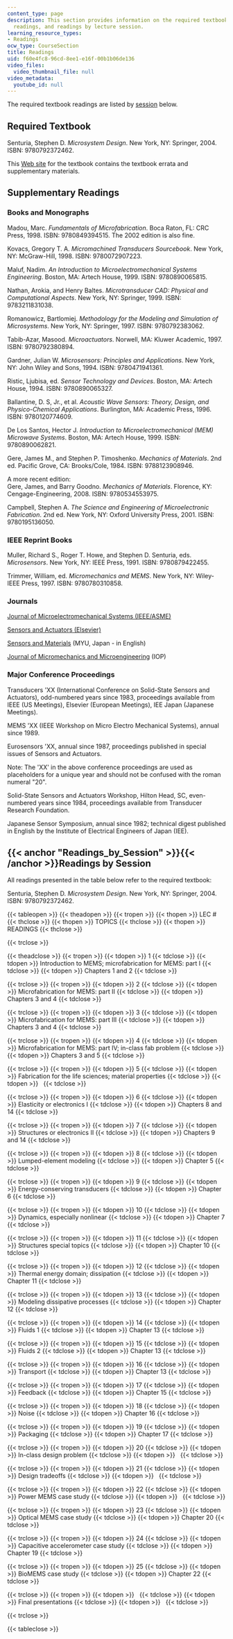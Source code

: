 ```yaml
---
content_type: page
description: This section provides information on the required textbook, supplementary
  readings, and readings by lecture session.
learning_resource_types:
- Readings
ocw_type: CourseSection
title: Readings
uid: f60e4fc8-96cd-8ee1-e16f-00b1b06de136
video_files:
  video_thumbnail_file: null
video_metadata:
  youtube_id: null
---
```


The required textbook readings are listed by [session](#Readings_by_Session) below.

Required Textbook
-----------------

Senturia, Stephen D. _Microsystem Design_. New York, NY: Springer, 2004. ISBN: 9780792372462.

This [Web site](http://web.mit.edu/microsystem-design/www/errata.html) for the textbook contains the textbook errata and supplementary materials.

Supplementary Readings
----------------------

### Books and Monographs

Madou, Marc. _Fundamentals of Microfabrication_. Boca Raton, FL: CRC Press, 1998. ISBN: 9780849394515. The 2002 edition is also fine.

Kovacs, Gregory T. A. _Micromachined Transducers Sourcebook_. New York, NY: McGraw-Hill, 1998. ISBN: 9780072907223.

Maluf, Nadim. _An Introduction to Microelectromechanical Systems Engineering_. Boston, MA: Artech House, 1999. ISBN: 9780890065815.

Nathan, Arokia, and Henry Baltes. _Microtransducer CAD: Physical and Computational Aspects_. New York, NY: Springer, 1999. ISBN: 9783211831038.

Romanowicz, Bartlomiej. _Methodology for the Modeling and Simulation of Microsystems_. New York, NY: Springer, 1997. ISBN: 9780792383062.

Tabib-Azar, Masood. _Microactuators_. Norwell, MA: Kluwer Academic, 1997. ISBN: 9780792380894.

Gardner, Julian W. _Microsensors: Principles and Applications_. New York, NY: John Wiley and Sons, 1994. ISBN: 9780471941361.

Ristic, Ljubisa, ed. _Sensor Technology and Devices_. Boston, MA: Artech House, 1994. ISBN: 9780890065327.

Ballantine, D. S, Jr., et al. _Acoustic Wave Sensors: Theory, Design, and Physico-Chemical Applications_. Burlington, MA: Academic Press, 1996. ISBN: 9780120774609.

De Los Santos, Hector J. _Introduction to Microelectromechanical (MEM) Microwave Systems_. Boston, MA: Artech House, 1999. ISBN: 9780890062821.

Gere, James M., and Stephen P. Timoshenko. _Mechanics of Materials_. 2nd ed. Pacific Grove, CA: Brooks/Cole, 1984. ISBN: 9788123908946.

A more recent edition:  
Gere, James, and Barry Goodno. _Mechanics of Materials_. Florence, KY: Cengage-Engineering, 2008. ISBN: 9780534553975.

Campbell, Stephen A. _The Science and Engineering of Microelectronic Fabrication_. 2nd ed. New York, NY: Oxford University Press, 2001. ISBN: 9780195136050.

### IEEE Reprint Books

Muller, Richard S., Roger T. Howe, and Stephen D. Senturia, eds. _Microsensors_. New York, NY: IEEE Press, 1991. ISBN: 9780879422455.

Trimmer, William, ed. _Micromechanics and MEMS_. New York, NY: Wiley-IEEE Press, 1997. ISBN: 9780780310858.

### Journals

[Journal of Microelectromechanical Systems (IEEE/ASME)](http://ieeexplore.ieee.org/xpl/RecentIssue.jsp?punumber=84)

[Sensors and Actuators (Elsevier)](http://www.elsevier.com/wps/find/journaldescription.cws_home/504103/description#description)

[Sensors and Materials](http://www.myu-inc.jp/myukk/S&M/index.html) (MYU, Japan - in English)

[Journal of Micromechanics and Microengineering](https://iopscience.iop.org/journal/0960-1317) (IOP)

### Major Conference Proceedings

Transducers 'XX (International Conference on Solid-State Sensors and Actuators), odd-numbered years since 1983, proceedings available from IEEE (US Meetings), Elsevier (European Meetings), IEE Japan (Japanese Meetings).

MEMS 'XX (IEEE Workshop on Micro Electro Mechanical Systems), annual since 1989.

Eurosensors 'XX, annual since 1987, proceedings published in special issues of Sensors and Actuators.

Note: The 'XX' in the above conference proceedings are used as placeholders for a unique year and should not be confused with the roman numeral "20".

Solid-State Sensors and Actuators Workshop, Hilton Head, SC, even-numbered years since 1984, proceedings available from Transducer Research Foundation.

Japanese Sensor Symposium, annual since 1982; technical digest published in English by the Institute of Electrical Engineers of Japan (IEE).

{{< anchor "Readings_by_Session" >}}{{< /anchor >}}Readings by Session
----------------------------------------------------------------------

All readings presented in the table below refer to the required textbook:

Senturia, Stephen D. _Microsystem Design_. New York, NY: Springer, 2004. ISBN: 9780792372462.

{{< tableopen >}}
{{< theadopen >}}
{{< tropen >}}
{{< thopen >}}
LEC #
{{< thclose >}}
{{< thopen >}}
TOPICS
{{< thclose >}}
{{< thopen >}}
READINGS
{{< thclose >}}

{{< trclose >}}

{{< theadclose >}}
{{< tropen >}}
{{< tdopen >}}
1
{{< tdclose >}}
{{< tdopen >}}
Introduction to MEMS; microfabrication for MEMS: part I
{{< tdclose >}}
{{< tdopen >}}
Chapters 1 and 2
{{< tdclose >}}

{{< trclose >}}
{{< tropen >}}
{{< tdopen >}}
2
{{< tdclose >}}
{{< tdopen >}}
Microfabrication for MEMS: part II
{{< tdclose >}}
{{< tdopen >}}
Chapters 3 and 4
{{< tdclose >}}

{{< trclose >}}
{{< tropen >}}
{{< tdopen >}}
3
{{< tdclose >}}
{{< tdopen >}}
Microfabrication for MEMS: part III
{{< tdclose >}}
{{< tdopen >}}
Chapters 3 and 4
{{< tdclose >}}

{{< trclose >}}
{{< tropen >}}
{{< tdopen >}}
4
{{< tdclose >}}
{{< tdopen >}}
Microfabrication for MEMS: part IV; in-class fab problem
{{< tdclose >}}
{{< tdopen >}}
Chapters 3 and 5
{{< tdclose >}}

{{< trclose >}}
{{< tropen >}}
{{< tdopen >}}
5
{{< tdclose >}}
{{< tdopen >}}
Fabrication for the life sciences; material properties
{{< tdclose >}}
{{< tdopen >}}
 
{{< tdclose >}}

{{< trclose >}}
{{< tropen >}}
{{< tdopen >}}
6
{{< tdclose >}}
{{< tdopen >}}
Elasticity or electronics I
{{< tdclose >}}
{{< tdopen >}}
Chapters 8 and 14
{{< tdclose >}}

{{< trclose >}}
{{< tropen >}}
{{< tdopen >}}
7
{{< tdclose >}}
{{< tdopen >}}
Structures or electronics II
{{< tdclose >}}
{{< tdopen >}}
Chapters 9 and 14
{{< tdclose >}}

{{< trclose >}}
{{< tropen >}}
{{< tdopen >}}
8
{{< tdclose >}}
{{< tdopen >}}
Lumped-element modeling
{{< tdclose >}}
{{< tdopen >}}
Chapter 5
{{< tdclose >}}

{{< trclose >}}
{{< tropen >}}
{{< tdopen >}}
9
{{< tdclose >}}
{{< tdopen >}}
Energy-conserving transducers
{{< tdclose >}}
{{< tdopen >}}
Chapter 6
{{< tdclose >}}

{{< trclose >}}
{{< tropen >}}
{{< tdopen >}}
10
{{< tdclose >}}
{{< tdopen >}}
Dynamics, especially nonlinear
{{< tdclose >}}
{{< tdopen >}}
Chapter 7
{{< tdclose >}}

{{< trclose >}}
{{< tropen >}}
{{< tdopen >}}
11
{{< tdclose >}}
{{< tdopen >}}
Structures special topics
{{< tdclose >}}
{{< tdopen >}}
Chapter 10
{{< tdclose >}}

{{< trclose >}}
{{< tropen >}}
{{< tdopen >}}
12
{{< tdclose >}}
{{< tdopen >}}
Thermal energy domain; dissipation
{{< tdclose >}}
{{< tdopen >}}
Chapter 11
{{< tdclose >}}

{{< trclose >}}
{{< tropen >}}
{{< tdopen >}}
13
{{< tdclose >}}
{{< tdopen >}}
Modeling dissipative processes
{{< tdclose >}}
{{< tdopen >}}
Chapter 12
{{< tdclose >}}

{{< trclose >}}
{{< tropen >}}
{{< tdopen >}}
14
{{< tdclose >}}
{{< tdopen >}}
Fluids 1
{{< tdclose >}}
{{< tdopen >}}
Chapter 13
{{< tdclose >}}

{{< trclose >}}
{{< tropen >}}
{{< tdopen >}}
15
{{< tdclose >}}
{{< tdopen >}}
Fluids 2
{{< tdclose >}}
{{< tdopen >}}
Chapter 13
{{< tdclose >}}

{{< trclose >}}
{{< tropen >}}
{{< tdopen >}}
16
{{< tdclose >}}
{{< tdopen >}}
Transport
{{< tdclose >}}
{{< tdopen >}}
Chapter 13
{{< tdclose >}}

{{< trclose >}}
{{< tropen >}}
{{< tdopen >}}
17
{{< tdclose >}}
{{< tdopen >}}
Feedback
{{< tdclose >}}
{{< tdopen >}}
Chapter 15
{{< tdclose >}}

{{< trclose >}}
{{< tropen >}}
{{< tdopen >}}
18
{{< tdclose >}}
{{< tdopen >}}
Noise
{{< tdclose >}}
{{< tdopen >}}
Chapter 16
{{< tdclose >}}

{{< trclose >}}
{{< tropen >}}
{{< tdopen >}}
19
{{< tdclose >}}
{{< tdopen >}}
Packaging
{{< tdclose >}}
{{< tdopen >}}
Chapter 17
{{< tdclose >}}

{{< trclose >}}
{{< tropen >}}
{{< tdopen >}}
20
{{< tdclose >}}
{{< tdopen >}}
In-class design problem
{{< tdclose >}}
{{< tdopen >}}
 
{{< tdclose >}}

{{< trclose >}}
{{< tropen >}}
{{< tdopen >}}
21
{{< tdclose >}}
{{< tdopen >}}
Design tradeoffs
{{< tdclose >}}
{{< tdopen >}}
 
{{< tdclose >}}

{{< trclose >}}
{{< tropen >}}
{{< tdopen >}}
22
{{< tdclose >}}
{{< tdopen >}}
Power MEMS case study
{{< tdclose >}}
{{< tdopen >}}
 
{{< tdclose >}}

{{< trclose >}}
{{< tropen >}}
{{< tdopen >}}
23
{{< tdclose >}}
{{< tdopen >}}
Optical MEMS case study
{{< tdclose >}}
{{< tdopen >}}
Chapter 20
{{< tdclose >}}

{{< trclose >}}
{{< tropen >}}
{{< tdopen >}}
24
{{< tdclose >}}
{{< tdopen >}}
Capacitive accelerometer case study
{{< tdclose >}}
{{< tdopen >}}
Chapter 19
{{< tdclose >}}

{{< trclose >}}
{{< tropen >}}
{{< tdopen >}}
25
{{< tdclose >}}
{{< tdopen >}}
BioMEMS case study
{{< tdclose >}}
{{< tdopen >}}
Chapter 22
{{< tdclose >}}

{{< trclose >}}
{{< tropen >}}
{{< tdopen >}}
 
{{< tdclose >}}
{{< tdopen >}}
Final presentations
{{< tdclose >}}
{{< tdopen >}}
 
{{< tdclose >}}

{{< trclose >}}

{{< tableclose >}}